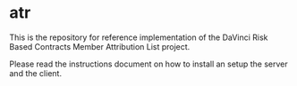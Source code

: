 # atr
This is the repository for reference implementation of the DaVinci Risk Based Contracts Member Attribution List project.

Please read the instructions document on how to install an setup the server and the client.
